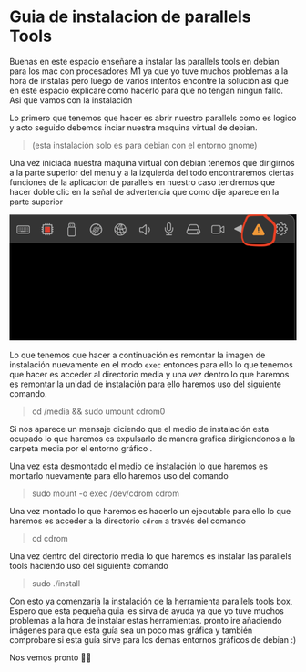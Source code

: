 # Guia de instalacion de parallels Tools 

Buenas en este espacio enseñare a instalar las parallels tools en debian para los mac con procesadores M1 ya que yo tuve muchos problemas a la hora de instalas pero luego de varios intentos encontre la solución asi que en este espacio explicare como hacerlo para que no tengan ningun fallo. Asi que vamos con la instalación



Lo primero que tenemos que hacer es abrir nuestro parallels como es logico y acto seguido debemos inciar nuestra maquina virtual de debian.
>(esta instalación solo es para debian con el entorno gnome)


Una vez iniciada nuestra maquina virtual con debian tenemos que dirigirnos a la parte superior del menu y a la izquierda del todo encontraremos ciertas funciones de la aplicacion de parallels en nuestro caso tendremos que hacer doble clic en la señal de advertencia que como dije aparece en la parte superior

![Instalacion parallels tool](img/install.png)

Lo que tenemos que hacer a continuación es remontar la imagen de instalación nuevamente en el modo `exec` entonces para ello lo que tenemos que hacer es acceder al directorio media y una vez dentro lo que haremos es remontar la unidad de instalación para ello haremos uso del siguiente comando.

> cd /media && sudo umount cdrom0

Si nos aparece un mensaje diciendo que el medio de instalación esta ocupado lo que haremos es expulsarlo de manera grafica dirigiendonos a la carpeta media por el entorno gráfico .

Una vez esta desmontado el medio de instalación lo que haremos es montarlo nuevamente para ello haremos uso del comando 

> sudo mount -o exec /dev/cdrom cdrom

Una vez montado lo que haremos es hacerlo un ejecutable para ello lo que haremos es acceder a la directorio `cdrom` a través del comando

> cd cdrom

Una vez dentro del directorio media lo que haremos es instalar las parallels tools haciendo uso del siguiente comando

> sudo ./install

Con esto ya comenzaria la instalación de la herramienta parallels tools box, Espero que esta pequeña guia les sirva de ayuda ya que yo tuve muchos problemas a la hora de instalar estas herramientas. pronto ire añadiendo imágenes para que esta guía sea un poco mas gráfica  y también comprobare si esta guía sirve para los demas entornos gráficos de debian :)

Nos vemos pronto ✌🏻





